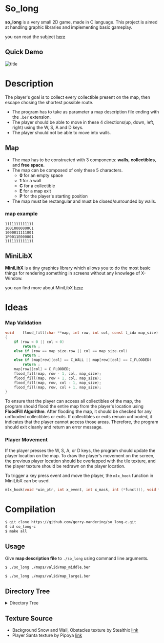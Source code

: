 # So_long

**so_long** is a very small 2D game, made in C language. This project is aimed at handling graphic libraries and implementing basic gameplay.

you can read the subject [here](https://github.com/madebypixel02/so_long/blob/main/en.subject.pdf)

## Quick Demo

![title](https://user-images.githubusercontent.com/104122065/221467678-c133bb87-0212-46a9-b608-5b5c54906f65.gif)   


# Description

The player's goal is to collect every collectible present on the map, then escape chosing the shortest possible route.
- The program has to take as parameter a map description file ending with the `.ber` extension.
- The player should be able to move in these 4 directions(up, down, left, right) using the W, S, A and D keys.
- The player should not be able to move into walls.

## Map

 - The map has to be constructed with 3 components: **walls**, **collectibles**, and **free space**.
- The map can be composed of only these 5 characters.
  - **0** for an empty space
  - **1** for a wall
  - **C** for a collectible
  - **E** for a map exit
  - **P** for the player's starting position
- The map must be rectangular and must be closed/surrounded by walls.

### map example

```
1111111111111
10010000000C1
1000011111001
1P0011E000001
1111111111111
```

## MiniLibX

**MiniLibX** is a tiny graphics library which allows you to do the most basic things for rendering something in screens without any knowlege of X-Window.

you can find more about MiniLibX [here](https://harm-smits.github.io/42docs/libs/minilibx)   

# Ideas

### Map Validation

```C
void	flood_fill(char **map, int row, int col, const t_idx map_size)
{
	if (row < 0 || col < 0)
		return ;
	else if (row == map_size.row || col == map_size.col)
		return ;
	else if (map[row][col] == C_WALL || map[row][col] == C_FLOODED)
		return ;
	map[row][col] = C_FLOODED;
	flood_fill(map, row - 1, col, map_size);
	flood_fill(map, row + 1, col, map_size);
	flood_fill(map, row, col - 1, map_size);
	flood_fill(map, row, col + 1, map_size);
}
```

To ensure that the player can access all collectibles of the map, the program should flood the entire map from the player's location using **FloodFill Algorithm**. After flooding the map, it should be checked for any unflooded collectibles or exits. If collectibles or exits remain unflooded, it indicates that the player cannot access those areas. Therefore, the program should exit cleanly and return an error message.

### Player Movement

If the player presses the W, S, A, or D keys, the program should update the player location on the map. To draw the player's movement on the screen, the previous player location should be overlapped with the tile texture, and the player texture should be redrawn on the player location.

To trigger a key press event and move the player, the `mlx_hook` function in MiniLibX can be used.

```C
mlx_hook(void *win_ptr, int x_event, int x_mask, int (*funct)(), void *param);
```

# Compilation

```sh
$ git clone https://github.com/gerry-mandering/so_long-c.git
$ cd so_long-c
$ make all
```

## Usage

Give **map description file** to `./so_long` using command line arguments.
```sh
$ ./so_long ./maps/valid/map_middle.ber

$ ./so_long ./maps/valid/map_large1.ber
```

## Directory Tree
<details>
<summary>Directory Tree</summary>
<pre>
.
├── Makefile
├── README.md
├── assets
│   ├── character
│   │   ├── down.xpm
│   │   ├── left.xpm
│   │   ├── right.xpm
│   │   └── up.xpm
│   ├── collectible
│   │   └── box.xpm
│   └── map
│       ├── exit.xpm
│       ├── obstacle
│       │   ├── bush.xpm
│       │   ├── fence.xpm
│       │   ├── rock.xpm
│       │   ├── sign.xpm
│       │   ├── tree_bottom.xpm
│       │   ├── tree_mid.xpm
│       │   └── tree_top.xpm
│       ├── tile.xpm
│       └── wall
│           ├── bottom_left_corner.xpm
│           ├── bottom_right_corner.xpm
│           ├── bottom_side.xpm
│           ├── left_side.xpm
│           ├── right_side.xpm
│           ├── top_left_corner.xpm
│           ├── top_right_corner.xpm
│           └── top_side.xpm
├── includes
│   └── so_long.h
├── library
│   ├── doubly_linked_list
│   │   ├── Makefile
│   │   ├── includes
│   │   │   └── doubly_linked_list.h
│   │   └── src
│   │       ├── list_basic.c
│   │       ├── list_clear.c
│   │       └── list_push_pop.c
│   ├── ft_printf
│   │   ├── Makefile
│   │   ├── includes
│   │   │   └── ft_printf.h
│   │   └── src
│   │       ├── branch_c.c
│   │       ├── branch_di.c
│   │       ├── branch_di_util1.c
│   │       ├── branch_di_util2.c
│   │       ├── branch_di_util3.c
│   │       ├── branch_p.c
│   │       ├── branch_p_util1.c
│   │       ├── branch_s.c
│   │       ├── branch_type.c
│   │       ├── branch_u.c
│   │       ├── branch_u_util1.c
│   │       ├── branch_u_util2.c
│   │       ├── branch_x.c
│   │       ├── branch_x_util1.c
│   │       ├── branch_x_util2.c
│   │       ├── branch_x_util3.c
│   │       ├── ft_printf.c
│   │       ├── judgement_functions.c
│   │       ├── libft_functions.c
│   │       ├── parse_funcions.c
│   │       └── string_util_functions.c
│   ├── get_next_line
│   │   ├── Makefile
│   │   ├── includes
│   │   │   └── get_next_line.h
│   │   └── src
│   │       ├── get_next_line.c
│   │       └── get_next_line_utils.c
│   ├── libft
│   │   ├── Makefile
│   │   ├── includes
│   │   │   └── libft.h
│   │   └── src
│   │       ├── ft_atoi.c
│   │       ├── ft_bzero.c
│   │       ├── ft_calloc.c
│   │       ├── ft_close.c
│   │       ├── ft_exit.c
│   │       ├── ft_free.c
│   │       ├── ft_isalnum.c
│   │       ├── ft_isalpha.c
│   │       ├── ft_isascii.c
│   │       ├── ft_isdigit.c
│   │       ├── ft_isprint.c
│   │       ├── ft_isspace.c
│   │       ├── ft_itoa.c
│   │       ├── ft_malloc.c
│   │       ├── ft_memchr.c
│   │       ├── ft_memcmp.c
│   │       ├── ft_memcpy.c
│   │       ├── ft_memmove.c
│   │       ├── ft_memset.c
│   │       ├── ft_open.c
│   │       ├── ft_putchar_fd.c
│   │       ├── ft_putendl_fd.c
│   │       ├── ft_putnbr_fd.c
│   │       ├── ft_putstr_fd.c
│   │       ├── ft_split.c
│   │       ├── ft_strchr.c
│   │       ├── ft_strdup.c
│   │       ├── ft_striteri.c
│   │       ├── ft_strjoin.c
│   │       ├── ft_strlcat.c
│   │       ├── ft_strlcpy.c
│   │       ├── ft_strlen.c
│   │       ├── ft_strmapi.c
│   │       ├── ft_strncmp.c
│   │       ├── ft_strnstr.c
│   │       ├── ft_strrchr.c
│   │       ├── ft_strtrim.c
│   │       ├── ft_substr.c
│   │       ├── ft_tolower.c
│   │       └── ft_toupper.c
│   └── mlx
│       ├── Makefile
│       ├── font.c
│       ├── font.xcf
│       ├── mlx.h
│       ├── mlx_init_loop.m
│       ├── mlx_int.h
│       ├── mlx_int_str_to_wordtab.c
│       ├── mlx_mouse.m
│       ├── mlx_new_image.m
│       ├── mlx_new_window.h
│       ├── mlx_new_window.m
│       ├── mlx_opengl.h
│       ├── mlx_opengl.m
│       ├── mlx_png.c
│       ├── mlx_png.h
│       ├── mlx_rgb.c
│       ├── mlx_shaders.c
│       └── mlx_xpm.c
├── maps
│   ├── not_valid
│   │   ├── duplicate_exit.ber
│   │   ├── duplicate_player.ber
│   │   ├── empty_file.ber
│   │   ├── no_collectible.ber
│   │   ├── no_exit.ber
│   │   ├── no_player.ber
│   │   ├── no_rectangular_shape.ber
│   │   ├── no_surrounding_wall.ber
│   │   ├── no_valid_path1.ber
│   │   ├── no_valid_path2.ber
│   │   └── wrong_components.ber
│   └── valid
│       ├── map_large0.ber
│       ├── map_large1.ber
│       ├── map_middle.ber
│       ├── map_small.ber
│       └── no_road_but_valid_map.ber
└── src
    ├── collectible_floating_motion
    │   └── collectible_floating_motion.c
    ├── init_game_data
    │   ├── init_collectible_count.c
    │   ├── init_game_data.c
    │   ├── init_img_pointer.c
    │   ├── init_map.c
    │   ├── init_map_size.c
    │   ├── init_mlx_pointer.c
    │   ├── init_move_count.c
    │   ├── init_player_position.c
    │   └── map_labeling
    │       ├── labeling_collectible.c
    │       ├── labeling_exit.c
    │       ├── labeling_obstacle.c
    │       ├── labeling_player.c
    │       ├── labeling_road.c
    │       ├── labeling_tree.c
    │       └── labeling_wall.c
    ├── key_press
    │   ├── close_game.c
    │   ├── key_press.c
    │   └── move_player.c
    ├── map_utils
    │   ├── copy_map_to_char_array.c
    │   ├── free_char_map.c
    │   └── get_map_size.c
    ├── parse_map
    │   ├── parse_map.c
    │   ├── validate_components.c
    │   ├── validate_map.c
    │   ├── validate_path.c
    │   ├── validate_rectangular_shape.c
    │   └── validate_surrounding_wall.c
    ├── print_map
    │   ├── p_corner.c
    │   ├── p_exit.c
    │   ├── p_obstacle.c
    │   ├── p_player.c
    │   ├── p_road.c
    │   ├── p_side.c
    │   ├── p_tree.c
    │   └── print_map.c
    └── so_long.c

</pre>
</details>

## Texture Source

- Background Snow and Wall, Obstacles texture by Stealthix [link](https://stealthix.itch.io/rpg-nature-tileset)   
- Player Santa texture by Pipoya [link](https://pipoya.itch.io/pipoya-free-rpg-character-sprites-32x32)   

